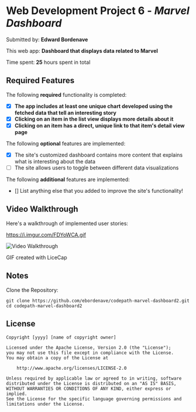 # Web Development Project 6 - *Marvel Dashboard*

Submitted by: **Edward Bordenave**

This web app: **Dashboard that displays data related to Marvel**

Time spent: **25** hours spent in total

## Required Features

The following **required** functionality is completed:

- [x] **The app includes at least one unique chart developed using the fetched
  data that tell an interesting story**
- [x] **Clicking on an item in the list view displays more details about it**
- [x] **Clicking on an item has a direct, unique link to that item's detail view
  page**

The following **optional** features are implemented:

- [x] The site's customized dashboard contains more content that explains what
  is interesting about the data
- [ ] The site allows users to toggle between different data visualizations

The following **additional** features are implemented:

* [] List anything else that you added to improve the site's functionality!

## Video Walkthrough

Here's a walkthrough of implemented user stories:

https://i.imgur.com/FDYoWCA.gif

<img src='https://i.imgur.com/FDYoWCA.gif' title='Video Walkthrough' width='' alt='Video Walkthrough' />

<!-- Replace this with whatever GIF tool you used! -->
GIF created with LiceCap
<!-- Recommended tools:
[Kap](https://getkap.co/) for macOS
[ScreenToGif](https://www.screentogif.com/) for Windows
[peek](https://github.com/phw/peek) for Linux. -->

## Notes

Clone the Repository: 

``git clone https://github.com/ebordenave/codepath-marvel-dashboard2.git
cd codepath-marvel-dashboard2``

## License

    Copyright [yyyy] [name of copyright owner]

    Licensed under the Apache License, Version 2.0 (the "License");
    you may not use this file except in compliance with the License.
    You may obtain a copy of the License at

        http://www.apache.org/licenses/LICENSE-2.0

    Unless required by applicable law or agreed to in writing, software
    distributed under the License is distributed on an "AS IS" BASIS,
    WITHOUT WARRANTIES OR CONDITIONS OF ANY KIND, either express or implied.
    See the License for the specific language governing permissions and
    limitations under the License.

